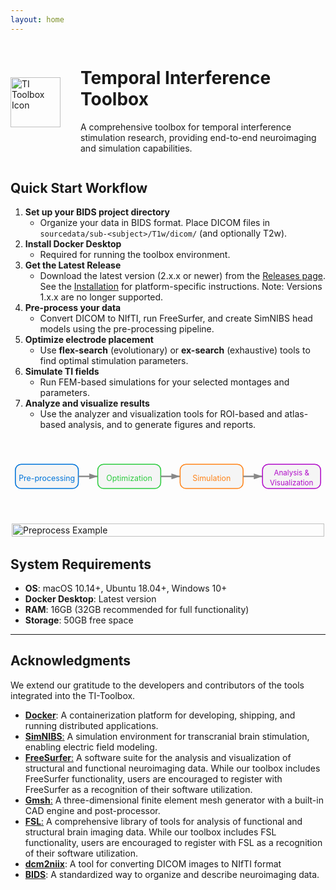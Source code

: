 ```yaml
---
layout: home
---
```


<div class="hero" style="display: flex; align-items: center; gap: 2rem;">
  <img src="{{ site.baseurl }}/assets/imgs/icon.png" alt="TI Toolbox Icon" style="width:80px;height:80px;flex-shrink:0;">
  <div>
    <h1>Temporal Interference Toolbox</h1>
    <p>A comprehensive toolbox for temporal interference stimulation research, providing end-to-end neuroimaging and simulation capabilities.</p>
  </div>
</div>

<div class="features">
  <!-- ... existing code ... -->
</div>

## Quick Start Workflow

1. **Set up your BIDS project directory**
   - Organize your data in BIDS format. Place DICOM files in `sourcedata/sub-<subject>/T1w/dicom/` (and optionally T2w).
2. **Install Docker Desktop**
   - Required for running the toolbox environment.
3. **Get the Latest Release**
   - Download the latest version (2.x.x or newer) from the <a href="/releases">Releases page</a>. See the <a href="/installation">Installation</a> for platform-specific instructions. Note: Versions 1.x.x are no longer supported.
4. **Pre-process your data**
   - Convert DICOM to NIfTI, run FreeSurfer, and create SimNIBS head models using the pre-processing pipeline.
5. **Optimize electrode placement**
   - Use <b>flex-search</b> (evolutionary) or <b>ex-search</b> (exhaustive) tools to find optimal stimulation parameters.
6. **Simulate TI fields**
   - Run FEM-based simulations for your selected montages and parameters.
7. **Analyze and visualize results**
   - Use the analyzer and visualization tools for ROI-based and atlas-based analysis, and to generate figures and reports.

<div style="display: flex; justify-content: center; margin: 2rem 0;">
  <svg width="650" height="110" viewBox="0 0 650 110" xmlns="http://www.w3.org/2000/svg">
    <!-- Pre-processing Box -->
    <rect x="10" y="30" width="130" height="50" rx="12" fill="#f5f5f5" stroke="#0074D9" stroke-width="2"/>
    <text x="75" y="60" text-anchor="middle" alignment-baseline="middle" font-size="16" fill="#0074D9">Pre-processing</text>
    <!-- Arrow 1 -->
    <line x1="140" y1="55" x2="180" y2="55" stroke="#888" stroke-width="3" marker-end="url(#arrowhead)"/>
    <!-- Optimization Box -->
    <rect x="180" y="30" width="130" height="50" rx="12" fill="#f5f5f5" stroke="#2ECC40" stroke-width="2"/>
    <text x="245" y="60" text-anchor="middle" alignment-baseline="middle" font-size="16" fill="#2ECC40">Optimization</text>
    <!-- Arrow 2 -->
    <line x1="310" y1="55" x2="350" y2="55" stroke="#888" stroke-width="3" marker-end="url(#arrowhead)"/>
    <!-- Simulation Box -->
    <rect x="350" y="30" width="130" height="50" rx="12" fill="#f5f5f5" stroke="#FF851B" stroke-width="2"/>
    <text x="415" y="60" text-anchor="middle" alignment-baseline="middle" font-size="16" fill="#FF851B">Simulation</text>
    <!-- Arrow 3 -->
    <line x1="480" y1="55" x2="520" y2="55" stroke="#888" stroke-width="3" marker-end="url(#arrowhead)"/>
    <!-- Analysis & Visualization Box -->
    <rect x="520" y="30" width="120" height="50" rx="12" fill="#f5f5f5" stroke="#B10DC9" stroke-width="2"/>
    <text x="580" y="53" text-anchor="middle" font-size="15" fill="#B10DC9">Analysis &</text>
    <text x="580" y="73" text-anchor="middle" font-size="15" fill="#B10DC9">Visualization</text>
    <!-- Arrowhead marker definition -->
    <defs>
      <marker id="arrowhead" markerWidth="6" markerHeight="4" refX="6" refY="2" orient="auto" markerUnits="strokeWidth">
        <polygon points="0 0, 6 2, 0 4" fill="#888" />
      </marker>
    </defs>
  </svg>
</div>
<div style="display: flex; justify-content: center; margin-bottom: 2rem;">
  <img src="{{ site.baseurl }}/assets/imgs/preprocess.png" alt="Preprocess Example" style="max-width: 500px; width: 100%; height: auto; display: block;" />
</div>


## System Requirements

- **OS**: macOS 10.14+, Ubuntu 18.04+, Windows 10+
- **Docker Desktop**: Latest version
- **RAM**: 16GB (32GB recommended for full functionality)
- **Storage**: 50GB free space


---
  
  
## Acknowledgments

We extend our gratitude to the developers and contributors of the tools integrated into the TI-Toolbox. 

- [**Docker**](https://www.docker.com): A containerization platform for developing, shipping, and running distributed applications.
- [**SimNIBS**:](https://simnibs.github.io/simnibs/build/html/index.html) A simulation environment for transcranial brain stimulation, enabling electric field modeling.
- [**FreeSurfer**:](https://surfer.nmr.mgh.harvard.edu/) A software suite for the analysis and visualization of structural and functional neuroimaging data. While our toolbox includes FreeSurfer functionality, users are encouraged to register with FreeSurfer as a recognition of their software utilization.
- [**Gmsh**:](http://gmsh.info/) A three-dimensional finite element mesh generator with a built-in CAD engine and post-processor.  
- [**FSL**:](https://fsl.fmrib.ox.ac.uk/fsl/) A comprehensive library of tools for analysis of functional and structural brain imaging data. While our toolbox includes FSL functionality, users are encouraged to register with FSL as a recognition of their software utilization.
- [**dcm2niix**](https://github.com/rordenlab/dcm2niix): A tool for converting DICOM images to NIfTI format
- [**BIDS**](https://bids.neuroimaging.io/): A standardized way to organize and describe neuroimaging data.


